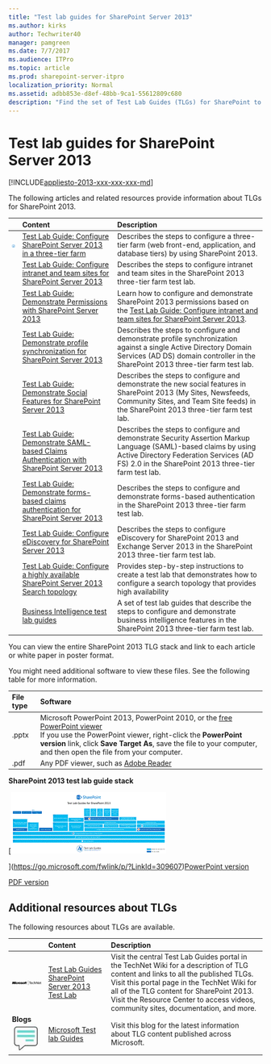 ```yaml
---
title: "Test lab guides for SharePoint Server 2013"
ms.author: kirks
author: Techwriter40
manager: pamgreen
ms.date: 7/7/2017
ms.audience: ITPro
ms.topic: article
ms.prod: sharepoint-server-itpro
localization_priority: Normal
ms.assetid: adbb853e-d8ef-48bb-9ca1-55612809c680
description: "Find the set of Test Lab Guides (TLGs) for SharePoint to gain valuable hands-on experience before planning and deployment."
---
```


# Test lab guides for SharePoint Server 2013

[!INCLUDE[appliesto-2013-xxx-xxx-xxx-md](../includes/appliesto-2013-xxx-xxx-xxx-md.md)]
  
The following articles and related resources provide information about TLGs for SharePoint 2013. 
  
  
||**Content**|**Description**|
|:-----|:-----|:-----|
|![Lab icon](../media/mod_icon_lab_M.png)|[Test Lab Guide: Configure SharePoint Server 2013 in a three-tier farm](configure-sharepoint-server-2013-in-a-three-tier-farm.md) <br/> |Describes the steps to configure a three-tier farm (web front-end, application, and database tiers) by using SharePoint 2013.  <br/> |
||[Test Lab Guide: Configure intranet and team sites for SharePoint Server 2013](configure-intranet-and-team-sites.md) <br/> |Describes the steps to configure intranet and team sites in the SharePoint 2013 three-tier farm test lab.  <br/> |
||[Test Lab Guide: Demonstrate Permissions with SharePoint Server 2013](http://technet.microsoft.com/library/d33dd4f4-ba05-4ba6-9bb9-4e679dea6ec7.aspx) <br/> |Learn how to configure and demonstrate SharePoint 2013 permissions based on the [Test Lab Guide: Configure intranet and team sites for SharePoint Server 2013](configure-intranet-and-team-sites.md).  <br/> |
||[Test Lab Guide: Demonstrate profile synchronization for SharePoint Server 2013](demonstrate-profile-synchronization.md) <br/> |Describes the steps to configure and demonstrate profile synchronization against a single Active Directory Domain Services (AD DS) domain controller in the SharePoint 2013 three-tier farm test lab.  <br/> |
||[Test Lab Guide: Demonstrate Social Features for SharePoint Server 2013](demonstrate-social-features.md) <br/> |Describes the steps to configure and demonstrate the new social features in SharePoint 2013 (My Sites, Newsfeeds, Community Sites, and Team Site feeds) in the SharePoint 2013 three-tier farm test lab.  <br/> |
||[Test Lab Guide: Demonstrate SAML-based Claims Authentication with SharePoint Server 2013](demonstrate-saml-based-claims-authentication.md) <br/> |Describes the steps to configure and demonstrate Security Assertion Markup Language (SAML)-based claims by using Active Directory Federation Services (AD FS) 2.0 in the SharePoint 2013 three-tier farm test lab.  <br/> |
||[Test Lab Guide: Demonstrate forms-based claims authentication for SharePoint Server 2013](demonstrate-forms-based-claims-authentication.md) <br/> |Describes the steps to configure and demonstrate forms-based authentication in the SharePoint 2013 three-tier farm test lab.  <br/> |
||[Test Lab Guide: Configure eDiscovery for SharePoint Server 2013](http://technet.microsoft.com/library/26ef67dc-82fc-401f-9f7b-f139655f4448%28Office.14%29.aspx) <br/> |Describes the steps to configure eDiscovery for SharePoint 2013 and Exchange Server 2013 in the SharePoint 2013 three-tier farm test lab.  <br/> |
||[Test Lab Guide: Configure a highly available SharePoint Server 2013 Search topology](configure-a-highly-available-sharepoint-server-2013-search-topology.md) <br/> |Provides step-by-step instructions to create a test lab that demonstrates how to configure a search topology that provides high availability  <br/> |
||[Business Intelligence test lab guides](http://technet.microsoft.com/library/3f5c4d19-0790-4d5e-b0f0-415da99ff487%28Office.14%29.aspx) <br/> |A set of test lab guides that describe the steps to configure and demonstrate business intelligence features in the SharePoint 2013 three-tier farm test lab.  <br/> |
   
You can view the entire SharePoint 2013 TLG stack and link to each article or white paper in poster format.
  
You might need additional software to view these files. See the following table for more information.
  
|**File type**|**Software**|
|:-----|:-----|
|.pptx  <br/> |Microsoft PowerPoint 2013, PowerPoint 2010, or the [free PowerPoint viewer](https://go.microsoft.com/fwlink/p/?LinkId=272415) <br/> If you use the PowerPoint viewer, right-click the **PowerPoint version** link, click **Save Target As**, save the file to your computer, and then open the file from your computer.  <br/> |
|.pdf  <br/> |Any PDF viewer, such as [Adobe Reader](https://go.microsoft.com/fwlink/p/?LinkId=134751) <br/> |
   
 **SharePoint 2013 test lab guide stack**
  
[![SharePoint Server 2013 test lab guide stack](../media/ThumbnailforSP2013TLGstackposter.gif)
  
](https://go.microsoft.com/fwlink/p/?LinkId=309607)[PowerPoint version](https://go.microsoft.com/fwlink/p/?LinkId=309576)
  
[PDF version](https://go.microsoft.com/fwlink/p/?LinkId=309606)
  
## Additional resources about TLGs

The following resources about TLGs are available.
  
||**Content**|**Description**|
|:-----|:-----|:-----|
|![TechNet logo](../media/otc_LandingPage_55px_MSTechNetLogo.png)|[Test Lab Guides](https://go.microsoft.com/fwlink/p/?LinkId=253772) <br/> [SharePoint Server 2013 Test Lab](https://go.microsoft.com/fwlink/?LinkId=268358) <br/> | Visit the central Test Lab Guides portal in the TechNet Wiki for a description of TLG content and links to all the published TLGs.  <br/>  Visit this portal page in the TechNet Wiki for all of the TLG content for SharePoint 2013.  <br/>  Visit the Resource Center to access videos, community sites, documentation, and more.  <br/> |
|**Blogs** <br/> ![Blogs](../media/otc_LandingPage_55px_Blogs.jpg)|[Microsoft Test lab Guides](https://go.microsoft.com/fwlink/p/?LinkId=253773) <br/> |Visit this blog for the latest information about TLG content published across Microsoft.  <br/> |
   

